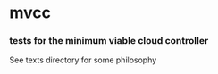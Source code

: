 # mvcc

### tests for the minimum viable cloud controller


See texts directory for some philosophy
